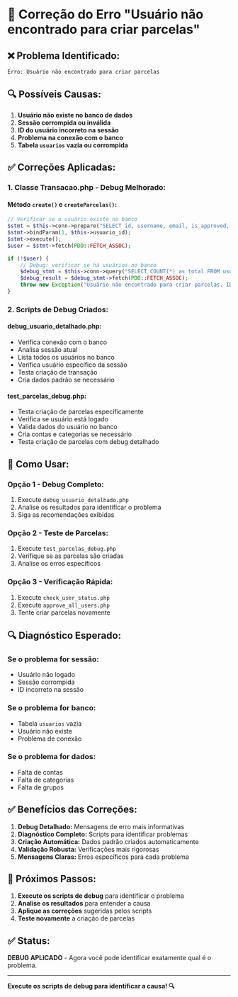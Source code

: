 # 🔧 Correção do Erro "Usuário não encontrado para criar parcelas"

## ❌ **Problema Identificado:**
```
Erro: Usuário não encontrado para criar parcelas
```

## 🔍 **Possíveis Causas:**
1. **Usuário não existe no banco de dados**
2. **Sessão corrompida ou inválida**
3. **ID do usuário incorreto na sessão**
4. **Problema na conexão com o banco**
5. **Tabela `usuarios` vazia ou corrompida**

## ✅ **Correções Aplicadas:**

### 1. **Classe Transacao.php - Debug Melhorado:**

#### **Método `create()` e `createParcelas()`:**
```php
// Verificar se o usuário existe no banco
$stmt = $this->conn->prepare("SELECT id, username, email, is_approved, is_active, role FROM usuarios WHERE id = ?");
$stmt->bindParam(1, $this->usuario_id);
$stmt->execute();
$user = $stmt->fetch(PDO::FETCH_ASSOC);

if (!$user) {
    // Debug: verificar se há usuários no banco
    $debug_stmt = $this->conn->query("SELECT COUNT(*) as total FROM usuarios");
    $debug_result = $debug_stmt->fetch(PDO::FETCH_ASSOC);
    throw new Exception("Usuário não encontrado para criar parcelas. ID: {$this->usuario_id}, Total de usuários no banco: {$debug_result['total']}");
}
```

### 2. **Scripts de Debug Criados:**

#### **debug_usuario_detalhado.php:**
- Verifica conexão com o banco
- Analisa sessão atual
- Lista todos os usuários no banco
- Verifica usuário específico da sessão
- Testa criação de transação
- Cria dados padrão se necessário

#### **test_parcelas_debug.php:**
- Testa criação de parcelas especificamente
- Verifica se usuário está logado
- Valida dados do usuário no banco
- Cria contas e categorias se necessário
- Testa criação de parcelas com debug detalhado

## 🚀 **Como Usar:**

### **Opção 1 - Debug Completo:**
1. Execute `debug_usuario_detalhado.php`
2. Analise os resultados para identificar o problema
3. Siga as recomendações exibidas

### **Opção 2 - Teste de Parcelas:**
1. Execute `test_parcelas_debug.php`
2. Verifique se as parcelas são criadas
3. Analise os erros específicos

### **Opção 3 - Verificação Rápida:**
1. Execute `check_user_status.php`
2. Execute `approve_all_users.php`
3. Tente criar parcelas novamente

## 🔍 **Diagnóstico Esperado:**

### **Se o problema for sessão:**
- Usuário não logado
- Sessão corrompida
- ID incorreto na sessão

### **Se o problema for banco:**
- Tabela `usuarios` vazia
- Usuário não existe
- Problema de conexão

### **Se o problema for dados:**
- Falta de contas
- Falta de categorias
- Falta de grupos

## ✅ **Benefícios das Correções:**

1. **Debug Detalhado:** Mensagens de erro mais informativas
2. **Diagnóstico Completo:** Scripts para identificar problemas
3. **Criação Automática:** Dados padrão criados automaticamente
4. **Validação Robusta:** Verificações mais rigorosas
5. **Mensagens Claras:** Erros específicos para cada problema

## 🎯 **Próximos Passos:**

1. **Execute os scripts de debug** para identificar o problema
2. **Analise os resultados** para entender a causa
3. **Aplique as correções** sugeridas pelos scripts
4. **Teste novamente** a criação de parcelas

## ✅ **Status:**
**DEBUG APLICADO** - Agora você pode identificar exatamente qual é o problema.

---
**Execute os scripts de debug para identificar a causa! 🔍**
